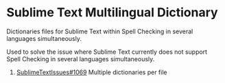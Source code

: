 # Sublime Text Multilingual Dictionary


Dictionaries files for Sublime Text within Spell Checking in several languages simultaneously.

Used to solve the issue where Sublime Text currently does not support Spell Checking in several
languages simultaneously.

1. [SublimeTextIssues#1069](https://github.com/SublimeTextIssues/Core/issues/1069) Multiple dictionaries per file



